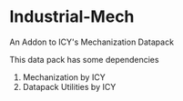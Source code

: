 # Industrial-Mech
An Addon to ICY's Mechanization Datapack

This data pack has some dependencies
1. Mechanization by ICY
2. Datapack Utilities by ICY
